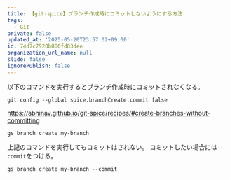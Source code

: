 ```yaml
---
title: 【git-spice】ブランチ作成時にコミットしないようにする方法
tags:
  - Git
private: false
updated_at: '2025-05-20T23:57:02+09:00'
id: 74d7c7920b886fd83dee
organization_url_name: null
slide: false
ignorePublish: false
---
```

以下のコマンドを実行するとブランチ作成時にコミットされなくなる。

```terminal
git config --global spice.branchCreate.commit false
```

https://abhinav.github.io/git-spice/recipes/#create-branches-without-committing

```terminal
gs branch create my-branch
```

上記のコマンドを実行してもコミットはされない。
コミットしたい場合には`--commit`をつける。

```terminal
gs branch create my-branch --commit
```
